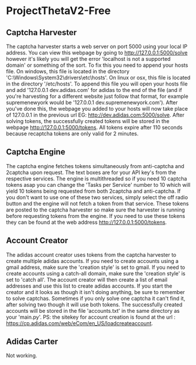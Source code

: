 # ProjectThetaV2-Free

## Captcha Harvester
The captcha harvester starts a web server on port 5000 using your local IP address. You can view this webpage by going to http://127.0.0.1:5000/solve however it's likely you will get the error 'localhost is not a supported domain' or something of the sort. To fix this you need to append your hosts file. On windows, this file is located in the directory 'C:\Windows\System32\drivers\etc\hosts'. On linux or osx, this file is located in the directory '/etc/hosts'. To append this file you will open your hosts file and add '127.0.0.1    dev.adidas.com' for adidas to the end of the file (and if you're harvesting for a different website just follow that format, for example supremenewyork would be '127.0.0.1    dev.supremenewyork.com'). After you've done this, the webpage you added to your hosts will now take place of 127.0.0.1 in the previous url EG: http://dev.adidas.com:5000/solve. After solving tokens, the successfully created tokens will be stored in the webpage http://127.0.0.1:5000/tokens. All tokens expire after 110 seconds because recaptcha tokens are only valid for 2 minutes. 

## Captcha Engine
The captcha engine fetches tokens simultaneously from anti-captcha and 2captcha upon request. The text boxes are for your API key's from the respective services. The engine is multithreaded so if you need 10 captcha tokens asap you can change the 'Tasks per Service' number to 10 which will yield 10 tokens being requested from both 2captcha and anti-captcha. If you don't want to use one of these two services, simply select the off radio button and the engine will not fetch a token from that service. These tokens are posted to the captcha harvester so make sure the harvester is running before requesting tokens from the engine. If you need to use these tokens they can be found at the web address http://127.0.0.1:5000/tokens.

## Account Creator
The adidas account creator uses tokens from the captcha harvester to create multiple adidas accounts. If you need to create accounts using a gmail address, make sure the 'creation style' is set to gmail. If you need to create accounts using a catch-all domain, make sure the 'creation style' is set to 'catch all'. The account creator will then create a list of email addresses and use this list to create adidas accounts. If you start the creator and it looks as though it isn't doing anything, be sure to remember to solve captchas. Sometimes if you only solve one captcha it can't find it, after solving two though it will use both tokens. The successfully created accounts will be stored in the file 'accounts.txt' in the same directory as your 'main.py'. PS: the sitekey for account creation is found at the url : https://cp.adidas.com/web/eCom/en_US/loadcreateaccount. 

## Adidas Carter
Not working.
